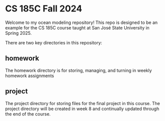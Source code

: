 # CS 185C Fall 2024

Welcome to my ocean modeling repository! This repo is designed to be an example for the CS 185C course taught at San José State University in Spring 2025.

There are two key directories in this repository: 

## homework
The homework directory is for storing, managing, and turning in weekly homework assignments

## project
The project directory for storing files for the final project in this course. The project directory will be created in week 8 and continually updated through the end of the course.
